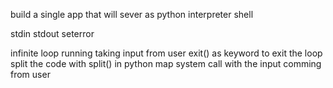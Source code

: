 build a single app that will sever as python interpreter shell 

stdin 
stdout 
seterror


infinite loop running taking 
input from user
exit() as keyword to exit the loop
split the code with split() in python 
map system call with the input comming from user